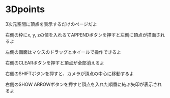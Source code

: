 # 3Dpoints


3次元空間に頂点を表示するだけのページだよ

右側の枠にx, y, zの値を入れるてAPPENDボタンを押すと左側に頂点が描画されるよ

左側の画面はマウスのドラッグとホイールで操作できるよ

右側のCLEARボタンを押すと頂点が全部消えるよ

右側のSHIFTボタンを押すと、カメラが頂点の中心に移動するよ

右側のSHOW ARROWボタンを押すと頂点を入れた順番に結ぶ矢印が表示されるよ
